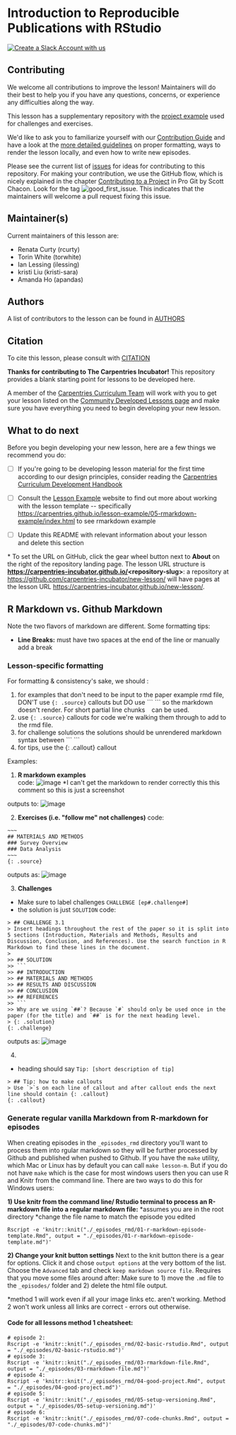 # Introduction to Reproducible Publications with RStudio

[![Create a Slack Account with us](https://img.shields.io/badge/Create_Slack_Account-The_Carpentries-071159.svg)](https://swc-slack-invite.herokuapp.com/)

## Contributing

We welcome all contributions to improve the lesson! Maintainers will do their best to help you if you have any
questions, concerns, or experience any difficulties along the way.

This lesson has a supplementary repository with the [project example](https://github.com/UCSBCarpentry/Reproducible-Publications-with-RStudio-Example/blob/main/README.md) used for challenges and exercises.

We'd like to ask you to familiarize yourself with our [Contribution Guide](CONTRIBUTING.md) and have a look at
the [more detailed guidelines][lesson-example] on proper formatting, ways to render the lesson locally, and even
how to write new episodes.

Please see the current list of [issues](https://github.com/carpentries-incubator/Reproducible-Publications-with-RStudio/issues) for ideas for contributing to this
repository. For making your contribution, we use the GitHub flow, which is
nicely explained in the chapter [Contributing to a Project](http://git-scm.com/book/en/v2/GitHub-Contributing-to-a-Project) in Pro Git
by Scott Chacon.
Look for the tag ![good_first_issue](https://img.shields.io/badge/-good%20first%20issue-gold.svg). This indicates that the maintainers will welcome a pull request fixing this issue.


## Maintainer(s)

Current maintainers of this lesson are:

* Renata Curty (rcurty)
* Torin White (torwhite)
* Ian Lessing (ilessing)
* kristi Liu (kristi-sara)
* Amanda Ho (apandas)


## Authors

A list of contributors to the lesson can be found in [AUTHORS](AUTHORS)

## Citation

To cite this lesson, please consult with [CITATION](CITATION)

[cdh]: https://cdh.carpentries.org
[cdh-topic-tags]: https://cdh.carpentries.org/the-carpentries-incubator.html#topic-tags
[change-default-branch]: https://docs.github.com/en/github/administering-a-repository/changing-the-default-branch
[community-lessons]: https://carpentries.org/community-lessons
[lesson-example]: https://carpentries.github.io/lesson-example

**Thanks for contributing to The Carpentries Incubator!**
This repository provides a blank starting point for lessons to be developed here.

A member of the [Carpentries Curriculum Team](https://carpentries.org/team/)
will work with you to get your lesson listed on the
[Community Developed Lessons page][community-lessons]
and make sure you have everything you need to begin developing your new lesson.

## What to do next

Before you begin developing your new lesson,
here are a few things we recommend you do:

* [ ] If you're going to be developing lesson material for the first time
  according to our design principles,
  consider reading the [Carpentries Curriculum Development Handbook][cdh]
* [ ] Consult the [Lesson Example][lesson-example] website to find out more about
  working with the lesson template  -- specifically https://carpentries.github.io/lesson-example/05-rmarkdown-example/index.html 
  to see rmarkdown example
* [ ] Update this README with relevant information about your lesson  
  and delete this section


\* To set the URL on GitHub, click the gear wheel button next to **About**
on the right of the repository landing page.
The lesson URL structure is **https://carpentries-incubator.github.io/<repository-slug\>**:
a repository at https://github.com/carpentries-incubator/new-lesson/ will have pages at
the lesson URL https://carpentries-incubator.github.io/new-lesson/.


## R Markdown vs. Github Markdown
Note the two flavors of markdown are different. Some formatting tips:

- **Line Breaks:** must have two spaces at the end of the line or manually add a break <br>

### Lesson-specific formatting 
For formatting & consistency's sake, we should :
1) for examples that don't need to be input to the paper example rmd file, DON'T use `{: .source}` callouts but DO use  \``` \``` so the markdown doesn't render. For short partial line chunks ` ` can be used. 
2) use `{: .source}` callouts for code we're walking them through to add to the rmd file.
3) for challenge solutions the solutions should be unrendered markdown syntax between \``` \```
4) for tips, use the {: .callout} callout

Examples: 
1) **R markdown examples**  
code: 
![image](https://user-images.githubusercontent.com/58574172/100487984-54d48500-30c0-11eb-9a35-0705f9c5e15d.png)
*I can't get the markdown to render correctly this this comment so this is just a screenshot

outputs to:
![image](https://user-images.githubusercontent.com/58574172/100487875-b3e5ca00-30bf-11eb-98a8-554a7eb081bd.png)

2) **Exercises (i.e. "follow me" not challenges)**
code: 
```
~~~
## MATERIALS AND METHODS  
### Survey Overview  
### Data Analysis  
~~~
{: .source}
```
outputs as: 
![image](https://user-images.githubusercontent.com/58574172/100487796-55b8e700-30bf-11eb-8925-52fad5db9c18.png)

3) **Challenges**
- Make sure to label challenges `CHALLENGE [ep#.challenge#]`
- the solution is just `SOLUTION`
code: 
```
> ## CHALLENGE 3.1
> Insert headings throughout the rest of the paper so it is split into 5 sections (Introduction, Materials and Methods, Results and Discussion, Conclusion, and References). Use the search function in R Markdown to find these lines in the document. 
>
>> ## SOLUTION
>> ```
>> ## INTRODUCTION
>> ## MATERIALS AND METHODS
>> ## RESULTS AND DISCUSSION
>> ## CONCLUSION
>> ## REFERENCES
>> ```
>> Why are we using `##`? Because `#` should only be used once in the paper (for the title) and `##` is for the next heading level.
> {: .solution}
{: .challenge}
```
outputs as:
![image](https://user-images.githubusercontent.com/58574172/100487815-6e290180-30bf-11eb-8e54-c4f97dfb39be.png)

4) 
- heading should say `Tip: [short description of tip]`
```
> ## Tip: how to make callouts
> Use `>`s on each line of callout and after callout ends the next line should contain {: .callout}
{: .callout}
```

### Generate regular vanilla Markdown from R-markdown for episodes

When creating episodes in the `_episodes_rmd` directory you'll want to process them into rgular markdown so they will be further processed by Github and published when pushed to Github.  If you have the `make` utility, which Mac or Linux has by default you can call `make lesson-m`.   But if you do not have `make` which is the case for most windows users then you can use R and Knitr from the command line. There are two ways to do this for Windows users:

**1) Use knitr from the command line/ Rstudio terminal to process an R-markdown file into a regular markdown file:**
*assumes you are in the root directory
*change the file name to match the episode you edited
```
Rscript -e 'knitr::knit("./_episodes_rmd/01-r-markdown-episode-template.Rmd", output = "./_episodes/01-r-markdown-episode-template.md")'
```

**2) Change your knit button settings**
Next to the knit button there is a gear for options. Click it and chose `output options` at the very bottom of the list. Choose the `Advanced` tab and check `keep markdown source file`. Requires that you move some files around after: Make sure to 1) move the `.md` file to the `_episodes/` folder and 2) delete the html file output. 

*method 1 will work even if all your image links etc. aren't working. Method 2 won't work unless all links are correct - errors out otherwise.

#### Code for all lessons method 1 cheatsheet:
~~~
# episode 2:
Rscript -e 'knitr::knit("./_episodes_rmd/02-basic-rstudio.Rmd", output = "./_episodes/02-basic-rstudio.md")'
# episode 3:
Rscript -e 'knitr::knit("./_episodes_rmd/03-rmarkdown-file.Rmd", output = "./_episodes/03-rmarkdown-file.md")'
# episode 4:
Rscript -e 'knitr::knit("./_episodes_rmd/04-good-project.Rmd", output = "./_episodes/04-good-project.md")'
# episode 5:
Rscript -e 'knitr::knit("./_episodes_rmd/05-setup-versioning.Rmd", output = "./_episodes/05-setup-versioning.md")'
# episode 6:
Rscript -e 'knitr::knit("./_episodes_rmd/07-code-chunks.Rmd", output = "./_episodes/07-code-chunks.md")'
~~~


